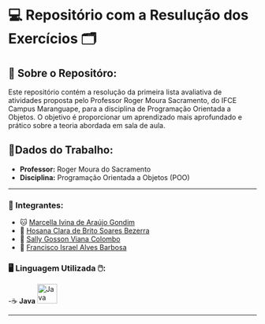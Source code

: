 # 💻 Repositório com a Resulução dos Exercícios 🗂 

## 🔎 Sobre o Repositóro: 
Este repositório contém a resolução da primeira lista avaliativa de atividades proposta pelo Professor Roger Moura Sacramento, do IFCE Campus Maranguape, para a disciplina de Programação Orientada a Objetos. O objetivo é proporcionar um aprendizado mais aprofundado e prático sobre a teoria abordada em sala de aula.

## 📝Dados do Trabalho:

- **Professor:** Roger Moura do Sacramento
- **Disciplina:** Programação Orientada a Objetos (POO)
  
---

### 👾 Integrantes:
- 🐱 [Marcella Ivina de Araújo Gondim](https://github.com/MarcyIvi)
- 🐑 [Hosana Clara de Brito Soares Bezerra](https://github.com/hosanasoaress)
- 🐇 [Sally Gosson Viana Colombo](https://github.com/sallygosson)
- 🐎 [Francisco Israel Alves Barbosa](https://github.com/alvesisrael221)

### 🖥️ Linguagem Utilizada 🖱️:

-☕ **Java**
<img src="https://icongr.am/devicon/java-original.svg?size=128&color=currentColor" width="40" height="40" alt="Java Icon">

---


